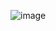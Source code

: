 ![image](https://user-images.githubusercontent.com/26052673/168704716-f1bd7909-f8d9-4558-bff4-7c37f3433a11.png)
